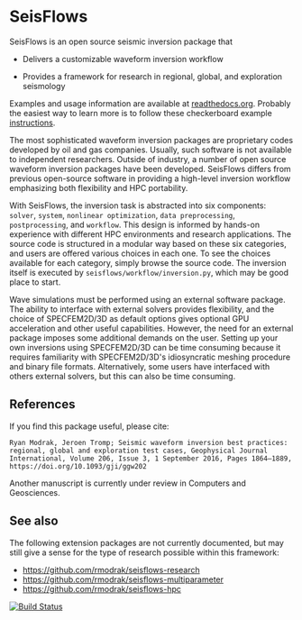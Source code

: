 SeisFlows
=========

SeisFlows is an open source seismic inversion package that

- Delivers a customizable waveform inversion workflow

- Provides a framework for research in regional, global, and exploration seismology

Examples and usage information are available at [readthedocs.org](http://seisflows.readthedocs.org/en/latest/).  Probably the easiest way to learn more is to follow these checkerboard example [instructions](http://seisflows.readthedocs.io/en/latest/instructions_remote.html).

The most sophisticated waveform inversion packages are proprietary codes developed by oil and gas companies. Usually, such software is not available to independent researchers.  Outside of industry, a number of open source waveform inversion packages have been developed.  SeisFlows differs from previous open-source software in providing a high-level inversion workflow emphasizing both flexibility and HPC portability.

With SeisFlows, the inversion task is abstracted into six components: `solver`, `system`, `nonlinear optimization`, `data preprocessing`, `postprocessing`, and `workflow`.  This design is informed by hands-on experience with different HPC environments and research applications. The source code is structured in a modular way based on these six categories, and users are offered various choices in each one.  To see the choices available for each category, simply browse the source code.  The inversion itself is executed by `seisflows/workflow/inversion.py`, which may be good place to start.

Wave simulations must be performed using an external software package. The ability to interface with external solvers provides flexibility, and the choice of SPECFEM2D/3D as default options gives optional GPU acceleration and other useful capabilities. However, the need for an external package imposes some additional demands on the user.  Setting up your own inversions using SPECFEM2D/3D can be time consuming because it requires familiarity with SPECFEM2D/3D's idiosyncratic meshing procedure and binary file formats. Alternatively, some users have interfaced with others external solvers, but this can also be time consuming.


References
----------
If you find this package useful, please cite:

`Ryan Modrak, Jeroen Tromp; Seismic waveform inversion best practices: regional, global and exploration test cases, Geophysical Journal International, Volume 206, Issue 3, 1 September 2016, Pages 1864–1889, https://doi.org/10.1093/gji/ggw202`

Another manuscript is currently under review in Computers and Geosciences.


See also
--------
The following extension packages are not currently documented, but may still give a sense for the type of research possible within this framework:

- https://github.com/rmodrak/seisflows-research
- https://github.com/rmodrak/seisflows-multiparameter
- https://github.com/rmodrak/seisflows-hpc



[![Build Status](https://travis-ci.org/rmodrak/seisflows.svg?branch=master)](https://travis-ci.org/rmodrak/seisflows)


